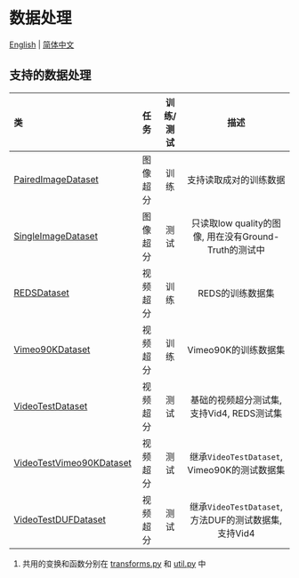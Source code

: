 # 数据处理

[English](Datasets.md) | [简体中文](Datasets_CN.md)

## 支持的数据处理

| 类         | 任务    |训练/测试 | 描述       |
| :------------- | :----------:| :----------:    | :----------:   |
| [PairedImageDataset](../basicsr/data/paired_image_dataset.py) | 图像超分 | 训练|支持读取成对的训练数据 |
| [SingleImageDataset](../basicsr/data/single_image_dataset.py) | 图像超分 | 测试|只读取low quality的图像, 用在没有Ground-Truth的测试中 |
| [REDSDataset](../basicsr/data/reds_dataset.py) | 视频超分 | 训练|REDS的训练数据集 |
| [Vimeo90KDataset](../basicsr/data/vimeo90k_dataset.py) | 视频超分 |训练| Vimeo90K的训练数据集|
| [VideoTestDataset](../basicsr/data/video_test_dataset.py) | 视频超分 | 测试|基础的视频超分测试集, 支持Vid4, REDS测试集|
| [VideoTestVimeo90KDataset](../basicsr/data/video_test_dataset.py) | 视频超分 |测试| 继承`VideoTestDataset`, Vimeo90K的测试数据集|
| [VideoTestDUFDataset](../basicsr/data/video_test_dataset.py) | 视频超分 |测试| 继承`VideoTestDataset`, 方法DUF的测试数据集, 支持Vid4|

1. 共用的变换和函数分别在 [transforms.py](../basicsr/data/transforms.py) 和 [util.py](../basicsr/data/util.py) 中

